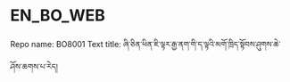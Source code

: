 # EN_BO_WEB
Repo name: BO8001
Text title: ཞི་ཅིན་ཕིན་ཇི་ལྟར་རྒྱ་ནག་གི་ད་ལྟའི་མགོ་ཁྲིད་སྟོབས་ཤུགས་ཆེ་ཤོས་ཆགས་པ་རེད།